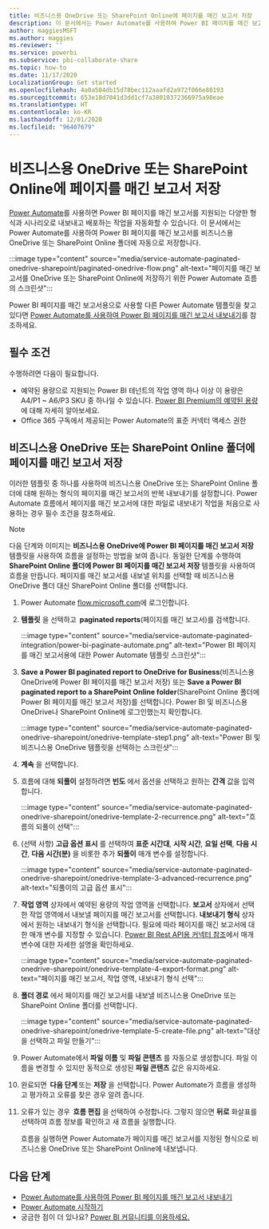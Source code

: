 ```yaml
---
title: 비즈니스용 OneDrive 또는 SharePoint Online에 페이지를 매긴 보고서 저장
description: 이 문서에서는 Power Automate를 사용하여 Power BI 페이지를 매긴 보고서를 비즈니스용 OneDrive 또는 SharePoint Online 폴더에 자동으로 저장합니다.
author: maggiesMSFT
ms.author: maggies
ms.reviewer: ''
ms.service: powerbi
ms.subservice: pbi-collaborate-share
ms.topic: how-to
ms.date: 11/17/2020
LocalizationGroup: Get started
ms.openlocfilehash: 4a0a504db15d78bec112aaafd2a972f066e88193
ms.sourcegitcommit: 653e18d7041d3dd1cf7a38010372366975a98eae
ms.translationtype: HT
ms.contentlocale: ko-KR
ms.lasthandoff: 12/01/2020
ms.locfileid: "96407679"
---
```

# <a name="save-a-paginated-report-to-onedrive-for-business-or-sharepoint-online"></a>비즈니스용 OneDrive 또는 SharePoint Online에 페이지를 매긴 보고서 저장

[Power Automate](/power-automate/getting-started)를 사용하면 Power BI 페이지를 매긴 보고서를 지원되는 다양한 형식과 시나리오로 내보내고 배포하는 작업을 자동화할 수 있습니다. 이 문서에서는 Power Automate를 사용하여 Power BI 페이지를 매긴 보고서를 비즈니스용 OneDrive 또는 SharePoint Online 폴더에 자동으로 저장합니다.

:::image type="content" source="media/service-automate-paginated-onedrive-sharepoint/paginated-onedrive-flow.png" alt-text="페이지를 매긴 보고서를 OneDrive 또는 SharePoint Online에 저장하기 위한 Power Automate 흐름의 스크린샷":::

Power BI 페이지를 매긴 보고서용으로 사용할 다른 Power Automate 템플릿을 찾고 있다면 [Power Automate를 사용하여 Power BI 페이지를 매긴 보고서 내보내기](service-automate-paginated-integration.md)를 참조하세요. 

## <a name="prerequisites"></a>필수 조건  

수행하려면 다음이 필요합니다.

- 예약된 용량으로 지원되는 Power BI 테넌트의 작업 영역 하나 이상 이 용량은 A4/P1 ~ A6/P3 SKU 중 하나일 수 있습니다. [Power BI Premium의 예약된 용량](../admin/service-premium-what-is.md)에 대해 자세히 알아보세요.
- Office 365 구독에서 제공되는 Power Automate의 표준 커넥터 액세스 권한

## <a name="save-a-paginated-report-to-onedrive-for-business-or-a-sharepoint-online-folder"></a>비즈니스용 OneDrive 또는 SharePoint Online 폴더에 페이지를 매긴 보고서 저장 

이러한 템플릿 중 하나를 사용하여 비즈니스용 OneDrive 또는 SharePoint Online 폴더에 대해 원하는 형식의 페이지를 매긴 보고서의 반복 내보내기를 설정합니다. Power Automate 흐름에서 페이지를 매긴 보고서에 대한 파일로 내보내기 작업을 처음으로 사용하는 경우 필수 조건을 참조하세요. 

> [!NOTE]
> 다음 단계와 이미지는 **비즈니스용 OneDrive에 Power BI 페이지를 매긴 보고서 저장** 템플릿을 사용하여 흐름을 설정하는 방법을 보여 줍니다. 동일한 단계를 수행하여 **SharePoint Online 폴더에 Power BI 페이지를 매긴 보고서 저장** 템플릿을 사용하여 흐름을 만듭니다. 페이지를 매긴 보고서를 내보낼 위치를 선택할 때 비즈니스용 OneDrive 폴더 대신 SharePoint Online 폴더를 선택합니다. 

1. Power Automate [flow.microsoft.com](https://flow.microsoft.com/)에 로그인합니다. 
1. **템플릿** 을 선택하고  **paginated reports**(페이지를 매긴 보고서)를 검색합니다. 

    :::image type="content" source="media/service-automate-paginated-integration/power-bi-paginate-automate.png" alt-text="Power BI 페이지를 매긴 보고서용에 대한 Power Automate 템플릿 스크린샷":::

1. **Save a Power BI paginated report to OneDrive for Business**(비즈니스용 OneDrive에 Power BI 페이지를 매긴 보고서 저장) 또는 **Save a Power BI paginated report to a SharePoint Online folder**(SharePoint Online 폴더에 Power BI 페이지를 매긴 보고서 저장)를 선택합니다. Power BI 및 비즈니스용 OneDrive나 SharePoint Online에 로그인했는지 확인합니다.

    :::image type="content" source="media/service-automate-paginated-onedrive-sharepoint/onedrive-template-step1.png" alt-text="Power BI 및 비즈니스용 OneDrive 템플릿을 선택하는 스크린샷":::
1. **계속** 을 선택합니다.  


1. 흐름에 대해 **되풀이** 설정하려면 **빈도** 에서 옵션을 선택하고 원하는 **간격** 값을 입력합니다.

    :::image type="content" source="media/service-automate-paginated-onedrive-sharepoint/onedrive-template-2-recurrence.png" alt-text="흐름의 되풀이 선택":::

1. (선택 사항) **고급 옵션 표시** 를 선택하여 **표준 시간대**, **시작 시간**, **요일 선택**, **다음 시간**, **다음 시간(분)** 을 비롯한 추가 **되풀이** 매개 변수를 설정합니다.  

    :::image type="content" source="media/service-automate-paginated-onedrive-sharepoint/onedrive-template-3-advanced-recurrence.png" alt-text="되풀이의 고급 옵션 표시":::

1. **작업 영역** 상자에서 예약된 용량의 작업 영역을 선택합니다. **보고서** 상자에서 선택한 작업 영역에서 내보낼 페이지를 매긴 보고서를 선택합니다. **내보내기 형식** 상자에서 원하는 내보내기 형식을 선택합니다. 필요에 따라 페이지를 매긴 보고서에 대한 매개 변수를 지정할 수 있습니다. [Power BI Rest API용 커넥터 참조](/connectors/powerbi/#export-to-file-for-paginated-reports)에서 매개 변수에 대한 자세한 설명을 확인하세요.  

    :::image type="content" source="media/service-automate-paginated-onedrive-sharepoint/onedrive-template-4-export-format.png" alt-text="페이지를 매긴 보고서, 작업 영역, 내보내기 형식 선택":::

1. **폴더 경로** 에서 페이지를 매긴 보고서를 내보낼 비즈니스용 OneDrive 또는 SharePoint Online 폴더를 선택합니다.

    :::image type="content" source="media/service-automate-paginated-onedrive-sharepoint/onedrive-template-5-create-file.png" alt-text="대상을 선택하고 파일 만들기":::

1. Power Automate에서 **파일 이름** 및 **파일 콘텐츠** 를 자동으로 생성합니다. 파일 이름을 변경할 수 있지만 동적으로 생성된 **파일 콘텐츠** 값은 유지하세요. 

1. 완료되면  **다음 단계** 또는 **저장** 을 선택합니다. Power Automate가 흐름을 생성하고 평가하고 오류를 찾은 경우 알려 줍니다. 

1. 오류가 있는 경우  **흐름 편집** 을 선택하여 수정합니다. 그렇지 않으면 **뒤로** 화살표를 선택하여 흐름 정보를 확인하고 새 흐름을 실행합니다. 

    흐름을 실행하면 Power Automate가 페이지를 매긴 보고서를 지정된 형식으로 비즈니스용 OneDrive 또는 SharePoint Online에 내보냅니다.  

## <a name="next-steps"></a>다음 단계

- [Power Automate를 사용하여 Power BI 페이지를 매긴 보고서 내보내기](service-automate-paginated-integration.md)
- [Power Automate 시작하기](/power-automate/getting-started/)
- 궁금한 점이 더 있나요? [Power BI 커뮤니티를 이용하세요.](https://community.powerbi.com/)
